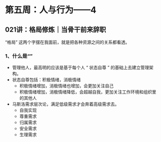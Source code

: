 # 第五周：人与行为——4

## 021讲：格局修炼｜当骨干前来辞职



“格局” 这两个字摆在我面前，就是把各种资源之间的关系都看透。


### 1、什么是“”

- 管理他人，最高明的应该是基于每个人 “ 状态自尊 ” 的基础上去建立管理架构。
- 状态自尊包括：积极情绪，消极情绪
  - 积极情绪增加，消极情绪也增加，会更加关注自己
  - 积极情绪增加，消极情绪降低，会超越自我，更加关注工作环境和组织里的其他人
- 马斯洛需求层次论，满足低级需求才会奔着高级需求去。
  - 自我实现
  - 尊重需求
  - 归属需求
  - 安全需求
  - 生理需求